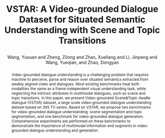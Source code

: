 ---
layout: pub
type: inproceedings
key: vstar
title: >
    VSTAR: A Video-grounded Dialogue Dataset for Situated Semantic Understanding with Scene and Topic Transitions
author: Wang, Yuxuan and Zheng, Zilong and Zhao, Xueliang and Li, Jinpeng and Wang, Yueqian, and Zhao, Dongyan
abbr: ACL'23
# booktitle: Proceedings of the 61st Annual Meeting of the Association for Computational Linguistics (ACL)
booktitle: ACL
correspondence: Zheng, Zilong and Zhao, Dongyan
year: 2023
arxiv: 2305.18756
pdf: https://aclanthology.org/2023.acl-long.276/
code: https://github.com/patrick-tssn/VSTAR
selected: false
website: https://vstar-benchmark.github.io
abstract: >
    Video-grounded dialogue understanding is a challenging problem that requires machine to perceive, parse and reason over situated semantics extracted from weakly aligned video and dialogues. Most existing benchmarks treat both modalities the same as a frame-independent visual understanding task, while neglecting the intrinsic attributes in multimodal dialogues, such as scene and topic transitions. In this paper, we present Video-grounded Scene&Topic AwaRe dialogue (VSTAR) dataset, a large scale video-grounded dialogue understanding dataset based on 395 TV series. Based on VSTAR, we propose two benchmarks for video-grounded dialogue understanding: scene segmentation and topic segmentation, and one benchmark for video-grounded dialogue generation. Comprehensive experiments are performed on these benchmarks to demonstrate the importance of multimodal information and segments in video-grounded dialogue understanding and generation.
bibtex: >
    @inproceedings{wang2023vstar,
        title={VSTAR: A Video-grounded Dialogue Dataset for Situated Semantic Understanding with Scene and Topic Transitions},
        author={Wang, Yuxuan and Zheng, Zilong and Zhao, Xueliang and Li, Jinpeng and Wang, Yueqian, and Zhao, Dongyan},
        booktitle={Proceedings of the 61st Annual Meeting of the Association for Computational Linguistics (ACL)},
        year={2023}
    }
---